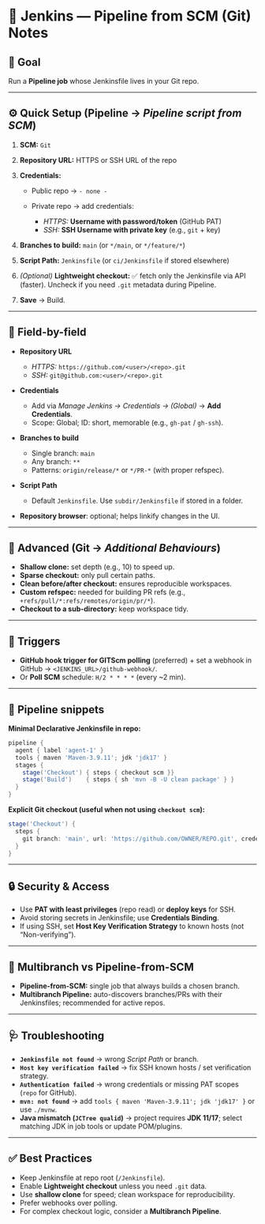 # 🧭 Jenkins — Pipeline from SCM (Git) Notes

## 🚀 Goal

Run a **Pipeline job** whose Jenkinsfile lives in your Git repo.

---

## ⚙️ Quick Setup (Pipeline → *Pipeline script from SCM*)

1. **SCM:** `Git`
2. **Repository URL:** HTTPS or SSH URL of the repo
3. **Credentials:**

   * Public repo → `- none -`
   * Private repo → add credentials:

     * *HTTPS:* **Username with password/token** (GitHub PAT)
     * *SSH:* **SSH Username with private key** (e.g., `git` + key)
4. **Branches to build:** `main` (or `*/main`, or `*/feature/*`)
5. **Script Path:** `Jenkinsfile` (or `ci/Jenkinsfile` if stored elsewhere)
6. *(Optional)* **Lightweight checkout:** ✅ fetch only the Jenkinsfile via API (faster). Uncheck if you need `.git` metadata during Pipeline.
7. **Save** → Build.

---

## 🧩 Field-by-field

* **Repository URL**

  * *HTTPS:* `https://github.com/<user>/<repo>.git`
  * *SSH:* `git@github.com:<user>/<repo>.git`
* **Credentials**

  * Add via *Manage Jenkins → Credentials → (Global)* → **Add Credentials**.
  * Scope: Global; ID: short, memorable (e.g., `gh-pat` / `gh-ssh`).
* **Branches to build**

  * Single branch: `main`
  * Any branch: `**`
  * Patterns: `origin/release/*` or `*/PR-*` (with proper refspec).
* **Script Path**

  * Default `Jenkinsfile`. Use `subdir/Jenkinsfile` if stored in a folder.
* **Repository browser**: optional; helps linkify changes in the UI.

---

## 🧰 Advanced (Git → *Additional Behaviours*)

* **Shallow clone:** set depth (e.g., 10) to speed up.
* **Sparse checkout:** only pull certain paths.
* **Clean before/after checkout:** ensures reproducible workspaces.
* **Custom refspec:** needed for building PR refs (e.g., `+refs/pull/*:refs/remotes/origin/pr/*`).
* **Checkout to a sub-directory:** keep workspace tidy.

---

## 🔔 Triggers

* **GitHub hook trigger for GITScm polling** (preferred) + set a webhook in GitHub → `<JENKINS_URL>/github-webhook/`.
* Or **Poll SCM** schedule: `H/2 * * * *` (every \~2 min).

---

## 🧪 Pipeline snippets

**Minimal Declarative Jenkinsfile in repo:**

```groovy
pipeline {
  agent { label 'agent-1' }
  tools { maven 'Maven-3.9.11'; jdk 'jdk17' }
  stages {
    stage('Checkout') { steps { checkout scm }}
    stage('Build')    { steps { sh 'mvn -B -U clean package' } }
  }
}
```

**Explicit Git checkout (useful when not using `checkout scm`):**

```groovy
stage('Checkout') {
  steps {
    git branch: 'main', url: 'https://github.com/OWNER/REPO.git', credentialsId: 'gh-pat'
  }
}
```

---

## 🔒 Security & Access

* Use **PAT with least privileges** (repo read) or **deploy keys** for SSH.
* Avoid storing secrets in Jenkinsfile; use **Credentials Binding**.
* If using SSH, set **Host Key Verification Strategy** to known hosts (not “Non-verifying”).

---

## 🧠 Multibranch vs Pipeline-from-SCM

* **Pipeline-from-SCM:** single job that always builds a chosen branch.
* **Multibranch Pipeline:** auto-discovers branches/PRs with their Jenkinsfiles; recommended for active repos.

---

## 🩺 Troubleshooting

* **`Jenkinsfile not found`** → wrong *Script Path* or branch.
* **`Host key verification failed`** → fix SSH known hosts / set verification strategy.
* **`Authentication failed`** → wrong credentials or missing PAT scopes (`repo` for GitHub).
* **`mvn: not found`** → add `tools { maven 'Maven-3.9.11'; jdk 'jdk17' }` or use `./mvnw`.
* **Java mismatch (`JCTree qualid`)** → project requires **JDK 11/17**; select matching JDK in job tools or update POM/plugins.

---

## ✅ Best Practices

* Keep Jenkinsfile at repo root (`/Jenkinsfile`).
* Enable **Lightweight checkout** unless you need `.git` data.
* Use **shallow clone** for speed; clean workspace for reproducibility.
* Prefer webhooks over polling.
* For complex checkout logic, consider a **Multibranch Pipeline**.
